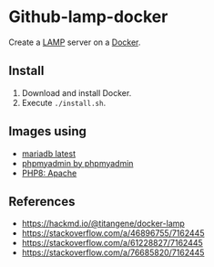 # Github-lamp-docker

Create a [LAMP](https://en.wikipedia.org/wiki/LAMP_(software_bundle)) server on a [Docker](https://docker.com).

## Install

1. Download and install Docker.
2. Execute `./install.sh`.

## Images using

* [mariadb latest](https://hub.docker.com/_/mariadb)
* [phpmyadmin by phpmyadmin](https://hub.docker.com/r/phpmyadmin/phpmyadmin)
* [PHP8: Apache](https://hub.docker.com/_/php)

## References

* <https://hackmd.io/@titangene/docker-lamp>
* <https://stackoverflow.com/a/46896755/7162445>
* <https://stackoverflow.com/a/61228827/7162445>
* <https://stackoverflow.com/a/76685820/7162445>
